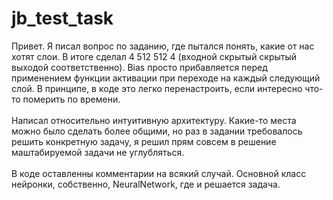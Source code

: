 # jb_test_task

Привет. Я писал вопрос по заданию, где пытался понять, какие от нас хотят слои. В итоге сделал 4 512 512 4 (входной скрытый скрытый выходой соответственно). Bias просто прибавляется перед применением функции активации при переходе на каждый следующий слой.
В принципе, в коде это легко перенастроить, если интересно что-то померить по времени.<br/><br/>
Написал относительно интуитивную архитектуру. Какие-то места можно было сделать более общими, но раз в задании требовалось решить конкретную задачу, 
я решил прям совсем в решение маштабируемой задачи не углубляться. <br/><br/>
В коде оставленны комментарии на всякий случай. Основной класс нейронки, собственно, NeuralNetwork, где и решается задача.
